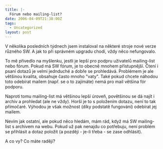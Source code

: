 ```yaml
---
title: |-
  Fórum nebo mailing-list?
date: 2006-04-09T21:38:00Z
tags:
  - Uncategorized
layout: post
---
```

V několika posledních týdnech jsem instaloval na některé stroje nové verze různého SW. A jak to při správném upgradu chodí, vždy něco nefungovalo.

To mě přivedlo na myšlenku, jestli je lepší pro podpru uživatelů mailing-list nebo fórum. Pokud má SW fórum, je to obecně mnohem přístupnější. Čtení i psaní dotazů je velmi jednduché a dobře se prohledává. Problémem je ale většinou kvalita, obsahuje často mnoho "vaty". Také pokud chcete náhodou toto odebírat mailem (např. se o to zajímáte) nemá pro mail většina fór podporu.

Naproti tomu mailing-list má většinou lepší úroveň, povětšinou se dá najít i archiv a prohledat (ale ne vždy). Horší je to s položením dotazu, není to tak přímočaré. Výhodou je však možnost (díky podstatě fungování) odebírat jej mailem.

Nevím jak ostatní, ale pokud něco hledám, mám rád, když má SW mailing-list s archivem na webu. Pokud už pak nenajdu co potřebuju, není problém se přihlásit a dotaz položit (a později - je-li třeba - se zase odhlásit).

A co vy? Co máte raději?